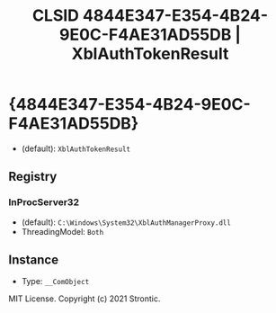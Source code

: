 ﻿---
title: "CLSID 4844E347-E354-4B24-9E0C-F4AE31AD55DB | XblAuthTokenResult"
excerpt: What is COM-Object CLSID 4844E347-E354-4B24-9E0C-F4AE31AD55DB?
---

# {4844E347-E354-4B24-9E0C-F4AE31AD55DB}

* (default): `XblAuthTokenResult`

## Registry


### InProcServer32

* (default): `C:\Windows\System32\XblAuthManagerProxy.dll`
* ThreadingModel: `Both`

## Instance

* Type: `__ComObject`

MIT License. Copyright (c) 2021 Strontic.


